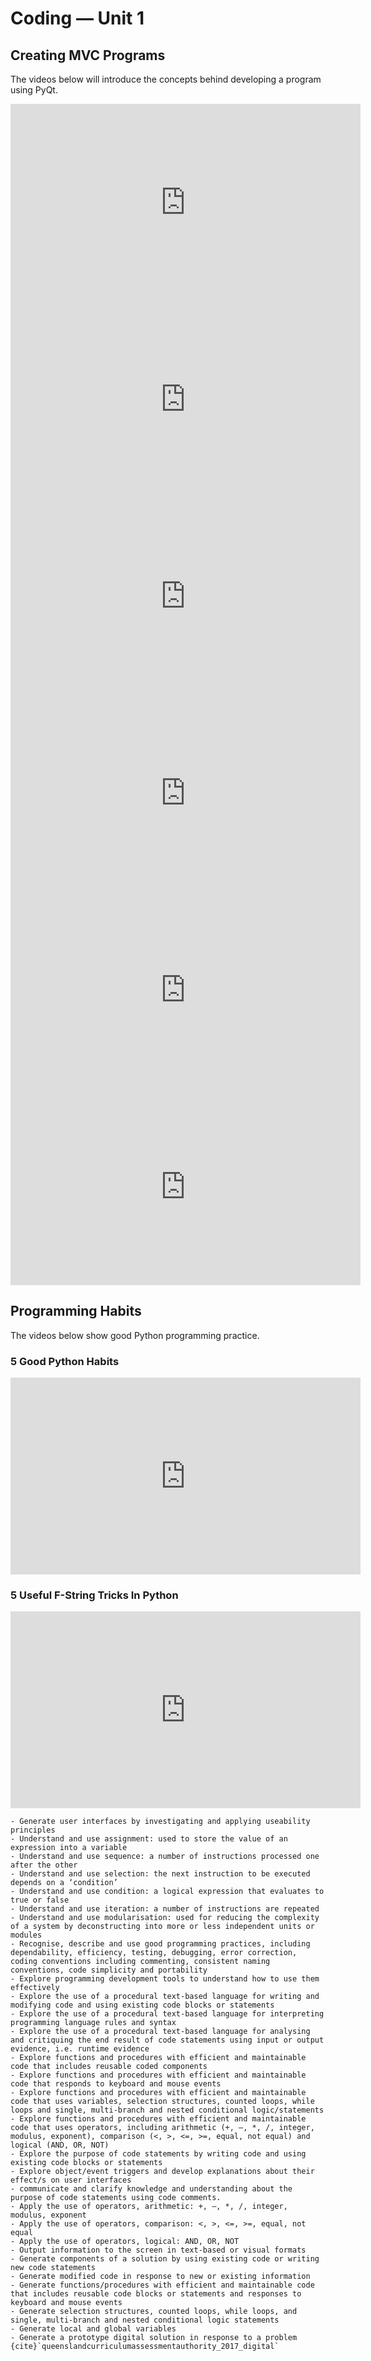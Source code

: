 # Coding &mdash; Unit 1

## Creating MVC Programs

The videos below will introduce the concepts behind developing a **[](mvc)** program using PyQt.

<iframe width="560" height="315" src="https://www.youtube-nocookie.com/embed/WZsdUKVdVsQ?si=4BgXfiwUj4aJ39hD" title="YouTube video player" frameborder="0" allow="accelerometer; autoplay; clipboard-write; encrypted-media; gyroscope; picture-in-picture; web-share" allowfullscreen></iframe>

<iframe width="560" height="315" src="https://www.youtube-nocookie.com/embed/T66K5Wasgww?si=LfN2_tmMosonsu7V" title="YouTube video player" frameborder="0" allow="accelerometer; autoplay; clipboard-write; encrypted-media; gyroscope; picture-in-picture; web-share" allowfullscreen></iframe>

<iframe width="560" height="315" src="https://www.youtube-nocookie.com/embed/dMItEGj9cxg?si=l3c5wPty0M8Jf3dh" title="YouTube video player" frameborder="0" allow="accelerometer; autoplay; clipboard-write; encrypted-media; gyroscope; picture-in-picture; web-share" allowfullscreen></iframe>

<iframe width="560" height="315" src="https://www.youtube-nocookie.com/embed/MICrltBXE7E?si=Vrp9iCgzD0REdN6L" title="YouTube video player" frameborder="0" allow="accelerometer; autoplay; clipboard-write; encrypted-media; gyroscope; picture-in-picture; web-share" allowfullscreen></iframe>

<iframe width="560" height="315" src="https://www.youtube-nocookie.com/embed/LL-8G63Wkik?si=KPdQFOFleJN8HNQI" title="YouTube video player" frameborder="0" allow="accelerometer; autoplay; clipboard-write; encrypted-media; gyroscope; picture-in-picture; web-share" allowfullscreen></iframe>

<iframe width="560" height="315" src="https://www.youtube-nocookie.com/embed/XKxy1b2x6ZU?si=RRqVTTLyR-A5lrkW" title="YouTube video player" frameborder="0" allow="accelerometer; autoplay; clipboard-write; encrypted-media; gyroscope; picture-in-picture; web-share" allowfullscreen></iframe>

## Programming Habits

The videos below show good Python programming practice.

### 5 Good Python Habits

<iframe width="560" height="315" src="https://www.youtube-nocookie.com/embed/I72uD8ED73U?si=IjnKHJQekKQnqlq0" title="YouTube video player" frameborder="0" allow="accelerometer; autoplay; clipboard-write; encrypted-media; gyroscope; picture-in-picture; web-share" allowfullscreen></iframe>

### 5 Useful F-String Tricks In Python

<iframe width="560" height="315" src="https://www.youtube-nocookie.com/embed/EoNOWVYKyo0?si=zDl1_TdThHCqCRGz" title="YouTube video player" frameborder="0" allow="accelerometer; autoplay; clipboard-write; encrypted-media; gyroscope; picture-in-picture; web-share" allowfullscreen></iframe>



```{admonition} Unit 1 subject matter covered:
- Generate user interfaces by investigating and applying useability principles
- Understand and use assignment: used to store the value of an expression into a variable
- Understand and use sequence: a number of instructions processed one after the other
- Understand and use selection: the next instruction to be executed depends on a ‘condition’
- Understand and use condition: a logical expression that evaluates to true or false
- Understand and use iteration: a number of instructions are repeated
- Understand and use modularisation: used for reducing the complexity of a system by deconstructing into more or less independent units or modules
- Recognise, describe and use good programming practices, including dependability, efficiency, testing, debugging, error correction, coding conventions including commenting, consistent naming conventions, code simplicity and portability
- Explore programming development tools to understand how to use them effectively
- Explore the use of a procedural text-based language for writing and modifying code and using existing code blocks or statements
- Explore the use of a procedural text-based language for interpreting programming language rules and syntax
- Explore the use of a procedural text-based language for analysing and critiquing the end result of code statements using input or output evidence, i.e. runtime evidence
- Explore functions and procedures with efficient and maintainable code that includes reusable coded components
- Explore functions and procedures with efficient and maintainable code that responds to keyboard and mouse events
- Explore functions and procedures with efficient and maintainable code that uses variables, selection structures, counted loops, while loops and single, multi-branch and nested conditional logic/statements
- Explore functions and procedures with efficient and maintainable code that uses operators, including arithmetic (+, –, *, /, integer, modulus, exponent), comparison (<, >, <=, >=, equal, not equal) and logical (AND, OR, NOT)
- Explore the purpose of code statements by writing code and using existing code blocks or statements
- Explore object/event triggers and develop explanations about their effect/s on user interfaces
- communicate and clarify knowledge and understanding about the purpose of code statements using code comments.
- Apply the use of operators, arithmetic: +, –, *, /, integer, modulus, exponent
- Apply the use of operators, comparison: <, >, <=, >=, equal, not equal
- Apply the use of operators, logical: AND, OR, NOT
- Output information to the screen in text-based or visual formats
- Generate components of a solution by using existing code or writing new code statements
- Generate modified code in response to new or existing information
- Generate functions/procedures with efficient and maintainable code that includes reusable code blocks or statements and responses to keyboard and mouse events
- Generate selection structures, counted loops, while loops, and single, multi-branch and nested conditional logic statements
- Generate local and global variables
- Generate a prototype digital solution in response to a problem
{cite}`queenslandcurriculumassessmentauthority_2017_digital`
```